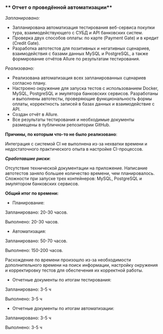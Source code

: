 ### ** Отчет о проведённой автоматизации**




_Запланировано:_


- Запланирована автоматизация тестирования веб-сервиса покупки тура, взаимодействующего с СУБД и API банковских систем. 
- Проверка двух способов оплаты: по карте (Payment Gate) и в кредит (Credit Gate). 
- Разработка автотестов для позитивных и негативных сценариев, взаимодействия с базами данных MySQL и PostgreSQL, а также формирование отчётов Allure по результатам тестирования.

_Реализовано:_


- Реализована автоматизация всех запланированных сценариев согласно плану. 
- Настроено окружение для запуска тестов с использованием Docker, MySQL, PostgreSQL и эмулятора банковских сервисов. Разработаны и выполнены автотесты, проверяющие функциональность формы оплаты, корректность записей в базах данных и взаимодействие с API. 
- Создан отчёт в Allure. 
- Все результаты тестирования и необходимые документы размещены в публичном репозитории GitHub.




**Причины, по которым что-то не было реализовано**:



Интеграция с системой CI не выполнена из-за нехватки времени и недостаточного практического опыта в настройке CI-процессов.






**_Сработавшие риски_**:


Отсутствие технической документации на приложение.
Написание автотестов заняло большее количество времени, чем планировалось.
Сложности при запуске трех контейнеров: MySQL, PostgreSQL и эмулятором банковских сервисов.




**Общий итог по времени:** 

 
- Планирование:
  

Запланировано: 20-30 часов.

Выполнено: 20-30 часов.

- Автоматизация:
  

Запланировано: 50-70 часов.

Выполнено: 150-200 часов.

Расхождение по времени произошло из-за необходимости дополнительного времени на поиск информации, настройку окружения и корректировку тестов для обеспечения их корректной работы.



- Отчетные документы по итогам тестирования: 

Запланировано: 3-5 ч

Выполнено: 3-5 ч



- Отчетные документы по итогам автоматизации: 

Запланировано: 3-5 ч

Выполнено: 3-5 ч


